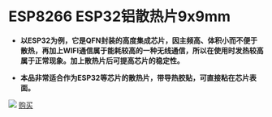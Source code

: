 # ESP8266 ESP32铝散热片9x9mm



- **以ESP32为例，它是QFN封装的高度集成芯片，因主频高、体积小而不便于散热，再加上WIFI通信属于能耗较高的一种无线通信，所以在使用时发热较高属于正常现象。加上散热片后可提高芯片的稳定性。**

- **本品非常适合作为ESP32等芯片的散热片，带导热胶贴，可直接粘在芯片表面。**

  

![](http://heltec.cn/icon/shop.png) [购买](https://item.taobao.com/item.htm?spm=2013.1.20141002.18.28981cfbKC6Rsd&scm=1007.10009.70205.100200300000001&id=557077416508&pvid=d018f806-a1dd-4ddd-82b3-ac9ae68bac46)

